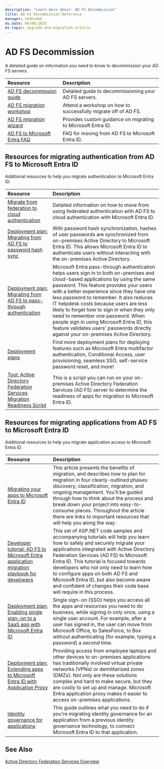```yaml
---
description: "Learn more about: AD FS Decommission"
title: AD FS Decommission Reference
manager: tedhudek
ms.date: 04/08/2025
ms.topic: upgrade-and-migration-article
---
```

# AD FS Decommission

A detailed guide on information you need to know to decommission your AD FS servers.

| Resource  | Description  |
|:-----------|:-------------|
|[AD FS decommission guide](../ad-fs/decommission/adfs-decommission-guide.md)|Detailed guide to decommissioning your AD FS servers.|
|[AD FS migration workshop](https://aka.ms/adfs2azureadworkshop)|Attend a workshop on how to successfully migrate off of AD FS.|
|[AD FS migration wizard](https://aka.ms/ADFS2AAD/Guide)|Provides custom guidance on migrating to Microsoft Entra ID.|
|[AD FS to Microsoft Entra FAQ](../ad-fs/decommission/ad-fs-to-azure-ad-faq.md)|FAQ for moving from AD FS to Microsoft Entra ID.|

<a name='resources-for-migrating-authentication-from-ad-fs-to-azure-active-directory'></a>

## Resources for migrating authentication from AD FS to Microsoft Entra ID

Additional resources to help you migrate authentication to Microsoft Entra ID.

| Resource  | Description  |
|:-----------|:-------------|
| [Migrate from federation to cloud authentication](/azure/active-directory/hybrid/migrate-from-federation-to-cloud-authentication)|Detailed information on how to move from using federated authentication with AD FS to cloud authentication with Microsoft Entra ID.|
| [Deployment plan: Migrating from AD FS to password hash sync](https://aka.ms/ADFSTOPHSDPDownload) | With password hash synchronization, hashes of user passwords are synchronized from on-premises Active Directory to Microsoft Entra ID. This allows Microsoft Entra ID to authenticate users without interacting with the on-premises Active Directory.|
| [Deployment plan: Migrating from AD FS to pass-through authentication](https://aka.ms/ADFSTOPTADPDownload)|Microsoft Entra pass-through authentication helps users sign in to both on-premises and cloud-based applications by using the same password. This feature provides your users with a better experience since they have one less password to remember. It also reduces IT helpdesk costs because users are less likely to forget how to sign in when they only need to remember one password. When people sign in using Microsoft Entra ID, this feature validates users' passwords directly against your on-premises Active Directory.|
| [Deployment plans](/azure/active-directory/fundamentals/active-directory-deployment-plans) | Find more deployment plans for deploying features such as Microsoft Entra multifactor authentication, Conditional Access, user provisioning, seamless SSO, self-service password reset, and more! |
| [Tool: Active Directory Federation Services Migration Readiness Script](https://aka.ms/migrateapps/adfstools) | This is a script you can run on your on-premises Active Directory Federation Services (AD FS) server to determine the readiness of apps for migration to Microsoft Entra ID.|

## Resources for migrating applications from AD FS to Microsoft Entra ID
<a name='resources-for-migrating-applications-from-ad-fs-to-azure-active-directory'></a>

Additional resources to help you migrate application access to Microsoft Entra ID.

| Resource  | Description  |
|:-----------|:-------------|
|[Migrating your apps to Microsoft Entra ID](https://aka.ms/migrateapps/whitepaper) | This article presents the benefits of migration, and describes how to plan for migration in four clearly-outlined phases: discovery, classification, migration, and ongoing management. You’ll be guided through how to think about the process and break down your project into easy-to-consume pieces. Throughout the article there are links to important resources that will help you along the way. |
|[Developer tutorial: AD FS to Microsoft Entra application migration playbook for developers](https://aka.ms/adfsplaybook) | This set of ASP.NET code samples and accompanying tutorials will help you learn how to safely and securely migrate your applications integrated with Active Directory Federation Services (AD FS) to Microsoft Entra ID. This tutorial is focused towards developers who not only need to learn how to configure apps on both AD FS and Microsoft Entra ID, but also become aware and confident of changes their code base will require in this process.|
| [Deployment plan: Enabling single sign-on to a SaaS app with Microsoft Entra ID](https://aka.ms/SSODPDownload) | Single sign-on (SSO) helps you access all the apps and resources you need to do business, while signing in only once, using a single user account. For example, after a user has signed in, the user can move from Microsoft Office, to SalesForce, to Box without authenticating (for example, typing a password) a second time.
| [Deployment plan: Extending apps to Microsoft Entra ID with Application Proxy](https://aka.ms/AppProxyDPDownload)| Providing access from employee laptops and other devices to on-premises applications has traditionally involved virtual private networks (VPNs) or demilitarized zones (DMZs). Not only are these solutions complex and hard to make secure, but they are costly to set up and manage. Microsoft Entra application proxy makes it easier to access on-premises applications. |
| [Identity governance for applications](/azure/active-directory/governance/identity-governance-applications-prepare)| This guide outlines what you need to do if you're migrating identity governance for an application from a previous identity governance technology, to connect Microsoft Entra ID to that application.|


















## See Also

[Active Directory Federation Services Overview](./ad-fs-overview.md)

